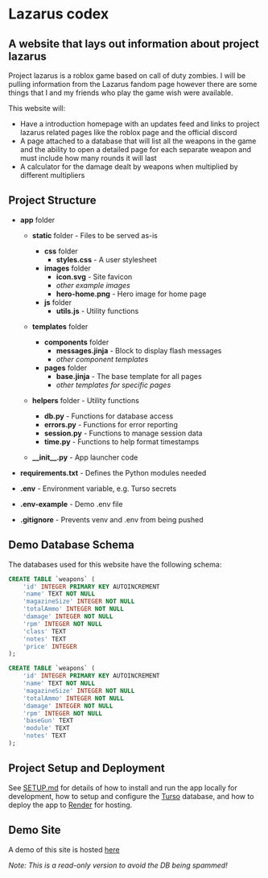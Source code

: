 # Lazarus codex

## A website that lays out information about project lazarus

Project lazarus is a roblox game based on call of duty zombies. I will be pulling information from the Lazarus fandom page however there are some things that I and my friends who play the game wish were available.

This website will:

- Have a introduction homepage with an updates feed and links to project lazarus related pages like the roblox page and the official discord
- A page attached to a database that will list all the weapons in the game and the ability to open a detailed page for each separate weapon and must include how many rounds it will last
- A calculator for the damage dealt by weapons when multiplied by different multipliers

## Project Structure

- **app** folder

  - **static** folder - Files to be served as-is

    - **css** folder
      - **styles.css** - A user stylesheet
    - **images** folder
      - **icon.svg** - Site favicon
      - _other example images_
      - **hero-home.png** - Hero image for home page
    - **js** folder
      - **utils.js** - Utility functions

  - **templates** folder

    - **components** folder
      - **messages.jinja** - Block to display flash messages
      - _other component templates_
    - **pages** folder
      - **base.jinja** - The base template for all pages
      - _other templates for specific pages_

  - **helpers** folder - Utility functions

    - **db.py** - Functions for database access
    - **errors.py** - Functions for error reporting
    - **session.py** - Functions to manage session data
    - **time.py** - Functions to help format timestamps

  - **\_\_init\_\_.py** - App launcher code

- **requirements.txt** - Defines the Python modules needed

- **.env** - Environment variable, e.g. Turso secrets
- **.env-example** - Demo .env file
- **.gitignore** - Prevents venv and .env from being pushed

## Demo Database Schema

The databases used for this website have the following schema:

```sql
CREATE TABLE `weapons` (
    'id' INTEGER PRIMARY KEY AUTOINCREMENT
    'name' TEXT NOT NULL
    'magazineSize' INTEGER NOT NULL
    'totalAmmo' INTEGER NOT NULL
    'damage' INTEGER NOT NULL
    'rpm' INTEGER NOT NULL
    'class' TEXT
    'notes' TEXT
    'price' INTEGER
);

CREATE TABLE `weapons` (
    'id' INTEGER PRIMARY KEY AUTOINCREMENT
    'name' TEXT NOT NULL
    'magazineSize' INTEGER NOT NULL
    'totalAmmo' INTEGER NOT NULL
    'damage' INTEGER NOT NULL
    'rpm' INTEGER NOT NULL
    'baseGun' TEXT
    'module' TEXT
    'notes' TEXT
);


```

## Project Setup and Deployment

See [SETUP.md](SETUP.md) for details of how to install and run the app locally for development, how to setup and configure the [Turso](https://turso.tech/) database, and how to deploy the app to [Render](https://render.com/) for hosting.

## Demo Site

A demo of this site is hosted [here](https://flask-turso-basic-app-setup.onrender.com)

_Note: This is a read-only version to avoid the DB being spammed!_
